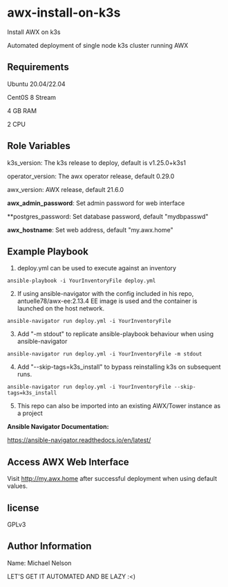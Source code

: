 # awx-install-on-k3s
Install AWX on k3s


Automated deployment of single node k3s cluster running AWX

Requirements
------------

Ubuntu 20.04/22.04

Cent0S 8 Stream

4 GB RAM

2 CPU

Role Variables
--------------

k3s_version: The k3s release to deploy, default is v1.25.0+k3s1

operator_version: The awx operator release, default 0.29.0

awx_version: AWX release, default 21.6.0

**awx_admin_password**: Set admin password for web interface

**postgres_password: Set database password, default "mydbpasswd"

**awx_hostname**: Set web address, default "my.awx.home"


Example Playbook
----------------

1. deploy.yml can be used to execute against an inventory

```
ansible-playbook -i YourInventoryFile deploy.yml

```
2. If using ansible-navigator with the config included in his repo,
   antuelle78/awx-ee:2.13.4 EE image is used and the container is launched on
   the host network.

```
ansible-navigator run deploy.yml -i YourInventoryFile

```

3. Add "-m stdout" to replicate ansible-playbook behaviour when using
   ansible-navigator

```
ansible-navigator run deploy.yml -i YourInventoryFile -m stdout

```

4. Add "--skip-tags=k3s_install" to bypass reinstalling k3s on subsequent runs.

```
ansible-navigator run deploy.yml -i YourInventoryFile --skip-tags=k3s_install

```

5. This repo can also be imported into an existing AWX/Tower instance as a project

**Ansible Navigator Documentation:**

https://ansible-navigator.readthedocs.io/en/latest/


Access AWX Web Interface
----------------

Visit http://my.awx.home after successful deployment when using default values.


license
-------

GPLv3

Author Information
------------------

Name: Michael Nelson

LET'S GET IT AUTOMATED AND BE LAZY :<)
